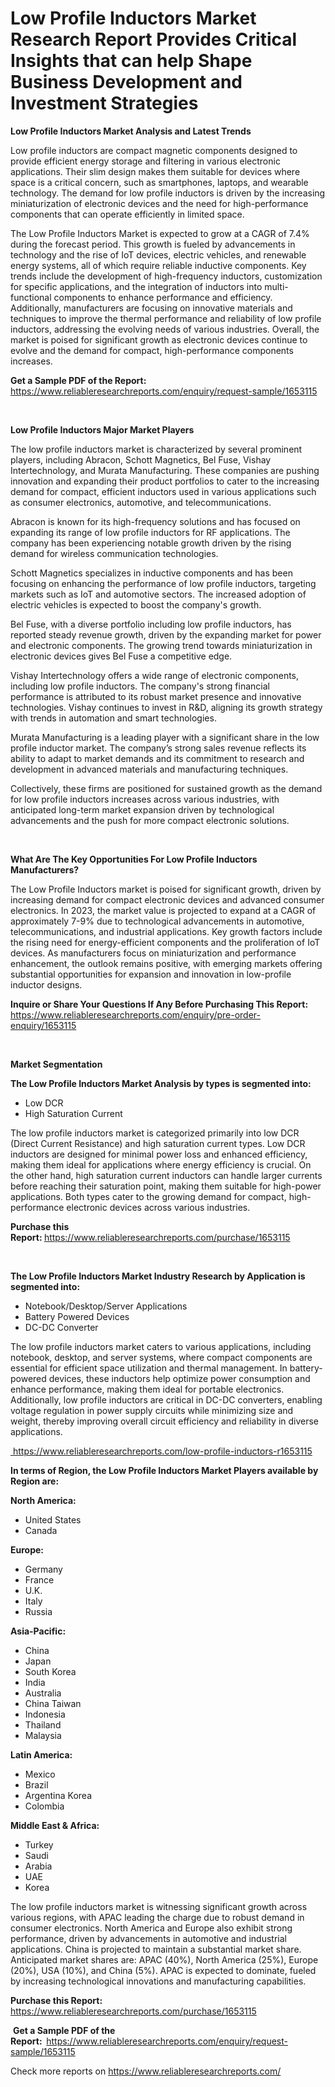 <p><h1>Low Profile Inductors Market Research Report Provides Critical Insights that can help Shape Business Development and Investment Strategies</h1></p><p><strong>Low Profile Inductors Market Analysis and Latest Trends</strong></p>
<p><p>Low profile inductors are compact magnetic components designed to provide efficient energy storage and filtering in various electronic applications. Their slim design makes them suitable for devices where space is a critical concern, such as smartphones, laptops, and wearable technology. The demand for low profile inductors is driven by the increasing miniaturization of electronic devices and the need for high-performance components that can operate efficiently in limited space.</p><p>The Low Profile Inductors Market is expected to grow at a CAGR of 7.4% during the forecast period. This growth is fueled by advancements in technology and the rise of IoT devices, electric vehicles, and renewable energy systems, all of which require reliable inductive components. Key trends include the development of high-frequency inductors, customization for specific applications, and the integration of inductors into multi-functional components to enhance performance and efficiency. Additionally, manufacturers are focusing on innovative materials and techniques to improve the thermal performance and reliability of low profile inductors, addressing the evolving needs of various industries. Overall, the market is poised for significant growth as electronic devices continue to evolve and the demand for compact, high-performance components increases.</p></p>
<p><strong>Get a Sample PDF of the Report:&nbsp;</strong> <a href="https://www.reliableresearchreports.com/enquiry/request-sample/1653115?utm_campaign=3012&utm_medium=2&utm_source=Github&utm_content=ia&utm_term=05032025&utm_id=low-profile-inductors">https://www.reliableresearchreports.com/enquiry/request-sample/1653115</a></p>
<p>&nbsp;</p>
<p><strong>Low Profile Inductors Major Market Players</strong></p>
<p><p>The low profile inductors market is characterized by several prominent players, including Abracon, Schott Magnetics, Bel Fuse, Vishay Intertechnology, and Murata Manufacturing. These companies are pushing innovation and expanding their product portfolios to cater to the increasing demand for compact, efficient inductors used in various applications such as consumer electronics, automotive, and telecommunications.</p><p>Abracon is known for its high-frequency solutions and has focused on expanding its range of low profile inductors for RF applications. The company has been experiencing notable growth driven by the rising demand for wireless communication technologies.</p><p>Schott Magnetics specializes in inductive components and has been focusing on enhancing the performance of low profile inductors, targeting markets such as IoT and automotive sectors. The increased adoption of electric vehicles is expected to boost the company's growth.</p><p>Bel Fuse, with a diverse portfolio including low profile inductors, has reported steady revenue growth, driven by the expanding market for power and electronic components. The growing trend towards miniaturization in electronic devices gives Bel Fuse a competitive edge.</p><p>Vishay Intertechnology offers a wide range of electronic components, including low profile inductors. The company's strong financial performance is attributed to its robust market presence and innovative technologies. Vishay continues to invest in R&D, aligning its growth strategy with trends in automation and smart technologies.</p><p>Murata Manufacturing is a leading player with a significant share in the low profile inductor market. The company’s strong sales revenue reflects its ability to adapt to market demands and its commitment to research and development in advanced materials and manufacturing techniques.</p><p>Collectively, these firms are positioned for sustained growth as the demand for low profile inductors increases across various industries, with anticipated long-term market expansion driven by technological advancements and the push for more compact electronic solutions.</p></p>
<p>&nbsp;</p>
<p><strong>What Are The Key Opportunities For Low Profile Inductors Manufacturers?</strong></p>
<p><p>The Low Profile Inductors market is poised for significant growth, driven by increasing demand for compact electronic devices and advanced consumer electronics. In 2023, the market value is projected to expand at a CAGR of approximately 7-9% due to technological advancements in automotive, telecommunications, and industrial applications. Key growth factors include the rising need for energy-efficient components and the proliferation of IoT devices. As manufacturers focus on miniaturization and performance enhancement, the outlook remains positive, with emerging markets offering substantial opportunities for expansion and innovation in low-profile inductor designs.</p></p>
<p><strong>Inquire or Share Your Questions If Any Before Purchasing This Report:</strong> <a href="https://www.reliableresearchreports.com/enquiry/pre-order-enquiry/1653115?utm_campaign=3012&utm_medium=2&utm_source=Github&utm_content=ia&utm_term=05032025&utm_id=low-profile-inductors">https://www.reliableresearchreports.com/enquiry/pre-order-enquiry/1653115</a></p>
<p>&nbsp;</p>
<p><strong>Market Segmentation</strong></p>
<p><strong>The Low Profile Inductors Market Analysis by types is segmented into:</strong></p>
<p><ul><li>Low DCR</li><li>High Saturation Current</li></ul></p>
<p><p>The low profile inductors market is categorized primarily into low DCR (Direct Current Resistance) and high saturation current types. Low DCR inductors are designed for minimal power loss and enhanced efficiency, making them ideal for applications where energy efficiency is crucial. On the other hand, high saturation current inductors can handle larger currents before reaching their saturation point, making them suitable for high-power applications. Both types cater to the growing demand for compact, high-performance electronic devices across various industries.</p></p>
<p><strong>Purchase this Report:&nbsp;</strong><a href="https://www.reliableresearchreports.com/purchase/1653115?utm_campaign=3012&utm_medium=2&utm_source=Github&utm_content=ia&utm_term=05032025&utm_id=low-profile-inductors">https://www.reliableresearchreports.com/purchase/1653115</a></p>
<p>&nbsp;</p>
<p><strong>The Low Profile Inductors Market Industry Research by Application is segmented into:</strong></p>
<p><ul><li>Notebook/Desktop/Server Applications</li><li>Battery Powered Devices</li><li>DC-DC Converter</li></ul></p>
<p><p>The low profile inductors market caters to various applications, including notebook, desktop, and server systems, where compact components are essential for efficient space utilization and thermal management. In battery-powered devices, these inductors help optimize power consumption and enhance performance, making them ideal for portable electronics. Additionally, low profile inductors are critical in DC-DC converters, enabling voltage regulation in power supply circuits while minimizing size and weight, thereby improving overall circuit efficiency and reliability in diverse applications.</p></p>
<p><a href="https://www.reliableresearchreports.com/low-profile-inductors-r1653115?utm_campaign=3012&utm_medium=2&utm_source=Github&utm_content=ia&utm_term=05032025&utm_id=low-profile-inductors">&nbsp;https://www.reliableresearchreports.com/low-profile-inductors-r1653115</a></p>
<p><strong>In terms of Region, the Low Profile Inductors Market Players available by Region are:</strong></p>
<p>
    <p> <strong> North America: </strong>
        <ul>
            <li>United States</li>
            <li>Canada</li>
        </ul>
        </p> 
    <p> <strong> Europe: </strong>
        <ul>
            <li>Germany</li>
            <li>France</li>
            <li>U.K.</li>
            <li>Italy</li>
            <li>Russia</li>
        </ul>
        </p> 
    <p> <strong> Asia-Pacific: </strong>
        <ul>
            <li>China</li>
            <li>Japan</li>
            <li>South Korea</li>
            <li>India</li>
            <li>Australia</li>
            <li>China Taiwan</li>
            <li>Indonesia</li>
            <li>Thailand</li>
            <li>Malaysia</li>
        </ul>
        </p> 
    <p> <strong> Latin America: </strong>
        <ul>
            <li>Mexico</li>
            <li>Brazil</li>
            <li>Argentina Korea</li>
            <li>Colombia</li>
        </ul>
        </p> 
    <p> <strong> Middle East & Africa: </strong>
        <ul>
            <li>Turkey</li>
            <li>Saudi</li>
            <li>Arabia</li>
            <li>UAE</li>
            <li>Korea</li>
        </ul>
    </p>
    </p>
<p><p>The low profile inductors market is witnessing significant growth across various regions, with APAC leading the charge due to robust demand in consumer electronics. North America and Europe also exhibit strong performance, driven by advancements in automotive and industrial applications. China is projected to maintain a substantial market share. Anticipated market shares are: APAC (40%), North America (25%), Europe (20%), USA (10%), and China (5%). APAC is expected to dominate, fueled by increasing technological innovations and manufacturing capabilities.</p></p>
<p><strong>Purchase this Report: </strong><a href="https://www.reliableresearchreports.com/purchase/1653115?utm_campaign=3012&utm_medium=2&utm_source=Github&utm_content=ia&utm_term=05032025&utm_id=low-profile-inductors">https://www.reliableresearchreports.com/purchase/1653115</a></p>
<p>&nbsp;<strong>Get a Sample PDF of the Report:&nbsp;&nbsp;</strong><a href="https://www.reliableresearchreports.com/enquiry/request-sample/1653115?utm_campaign=3012&utm_medium=2&utm_source=Github&utm_content=ia&utm_term=05032025&utm_id=low-profile-inductors">https://www.reliableresearchreports.com/enquiry/request-sample/1653115</a></p>
<p><strong></strong></p>
<p>Check more reports on <a href="https://www.reliableresearchreports.com/?utm_campaign=3012&utm_medium=2&utm_source=Github&utm_content=ia&utm_term=05032025&utm_id=low-profile-inductors">https://www.reliableresearchreports.com/</a></p>